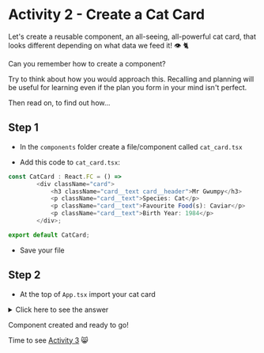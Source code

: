 # Activity 2 - Create a Cat Card

Let's create a reusable component, an all-seeing, all-powerful cat card, that looks different depending on what data we feed it! 👁 🐈

Can you remember how to create a component?

Try to think about how you would approach this. Recalling and planning will be useful for learning even if the plan you form in your mind isn't perfect.

Then read on, to find out how...

## Step 1

-   In the `components` folder create a file/component called `cat_card.tsx`

-   Add this code to `cat_card.tsx`:

```JavaScript
const CatCard : React.FC = () =>
        <div className="card">
            <h3 className="card__text card__header">Mr Gwumpy</h3>
            <p className="card__text">Species: Cat</p>
            <p className="card__text">Favourite Food(s): Caviar</p>
            <p className="card__text">Birth Year: 1984</p>
        </div>;

export default CatCard;
```

-   Save your file

## Step 2

-   At the top of `App.tsx` import your cat card

<details>
<summary>Click here to see the answer</summary>
<pre>

`import CatCard from './components/cat_card'`

</pre>
</details>

Component created and ready to go!

Time to see [Activity 3](./activity_3.md) 😸
